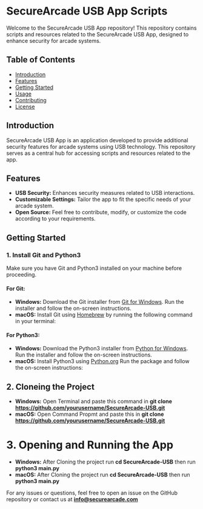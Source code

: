 # SecureArcade USB App Scripts

Welcome to the SecureArcade USB App repository! This repository contains scripts and resources related to the SecureArcade USB App, designed to enhance security for arcade systems.

## Table of Contents

- [Introduction](#introduction)
- [Features](#features)
- [Getting Started](#getting-started)
- [Usage](#usage)
- [Contributing](#contributing)
- [License](#license)

## Introduction

SecureArcade USB App is an application developed to provide additional security features for arcade systems using USB technology. This repository serves as a central hub for accessing scripts and resources related to the app.

## Features

- **USB Security:** Enhances security measures related to USB interactions.
- **Customizable Settings:** Tailor the app to fit the specific needs of your arcade system.
- **Open Source:** Feel free to contribute, modify, or customize the code according to your requirements.

## Getting Started

### 1. Install Git and Python3

Make sure you have Git and Python3 installed on your machine before proceeding.

#### For Git:

- **Windows:** Download the Git installer from [Git for Windows](https://gitforwindows.org/). Run the installer and follow the on-screen instructions.
- **macOS:** Install Git using [Homebrew](https://brew.sh/) by running the following command in your terminal:

#### For Python3:

- **Windows:** Download the Python3 installer from [Python for Windows](https://www.python.org/downloads/release/python-3121/). Run the installer and follow the on-screen instructions.
- **macOS:** Install Python3 using [Python.org](https://www.python.org/downloads/release/python-3121/) Run the package and follow the on-screen instructions:

## 2. Cloneing the Project

 - **Windows:** Open Terminal and paste this command in **git clone https://github.com/yourusername/SecureArcade-USB.git** 
 - **macOS:** Open Command Propmt and paste this in **git clone https://github.com/yourusername/SecureArcade-USB.git**

# 3. Opening and Running the App

- **Windows:** After Cloning the project run **cd SecureArcade-USB** then run **python3 main.py**
- **macOS:** After Cloning the project run **cd SecureArcade-USB** then run **python3 main.py**

For any issues or questions, feel free to open an issue on the GitHub repository or contact us at **info@securearcade.com**
